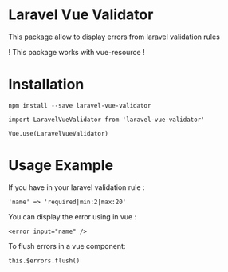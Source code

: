 # Laravel Vue Validator

This package allow to display errors from laravel validation rules

! This package works with vue-resource !

# Installation

  `npm install --save laravel-vue-validator`

  `import LaravelVueValidator from 'laravel-vue-validator'`
  
  `Vue.use(LaravelVueValidator)`

# Usage Example

If you have in your laravel validation rule :

  `'name' => 'required|min:2|max:20'`

You can display the error using in vue :

  `<error input="name" />`
  
To flush errors in a vue component: 

  `this.$errors.flush()`
